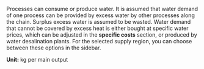 Processes can consume or produce water. It is assumed that water demand of one process can be provided by excess water by other processes along the chain. Surplus excess water is assumed to be wasted. Water demand that cannot be covered by excess heat is either bought at specific water prices, which can be adjusted in the **specific costs** section, or produced by water desalination plants. For the selected supply region, you can choose between these options in the sidebar.

**Unit:** kg per main output
